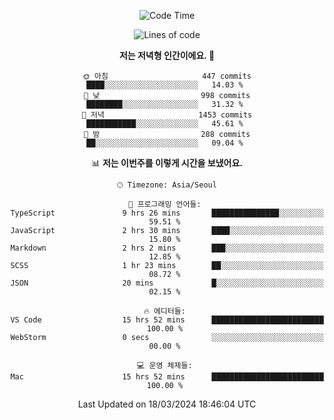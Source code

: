 <div align='center'>
 
<!--START_SECTION:waka-->
![Code Time](http://img.shields.io/badge/Code%20Time-3%2C463%20hrs-blue)

![Lines of code](https://img.shields.io/badge/%EC%A0%80%EB%8A%94%20%EC%97%AC%ED%83%9C%EA%B9%8C%EC%A7%80%20-1.5%20million%20%EC%A4%84%EC%9D%98%20%EC%BD%94%EB%93%9C%EB%A5%BC%20%EC%9E%91%EC%84%B1%ED%96%88%EC%96%B4%EC%9A%94.-blue)

**저는 저녁형 인간이에요. 🦉** 

```text
🌞 아침                     447 commits         ████░░░░░░░░░░░░░░░░░░░░░   14.03 % 
🌆 낮　                     998 commits         ████████░░░░░░░░░░░░░░░░░   31.32 % 
🌃 저녁                     1453 commits        ███████████░░░░░░░░░░░░░░   45.61 % 
🌙 밤　                     288 commits         ██░░░░░░░░░░░░░░░░░░░░░░░   09.04 % 
```


📊 **저는 이번주를 이렇게 시간을 보냈어요.** 

```text
🕑︎ Timezone: Asia/Seoul

💬 프로그래밍 언어들: 
TypeScript               9 hrs 26 mins       ███████████████░░░░░░░░░░   59.51 % 
JavaScript               2 hrs 30 mins       ████░░░░░░░░░░░░░░░░░░░░░   15.80 % 
Markdown                 2 hrs 2 mins        ███░░░░░░░░░░░░░░░░░░░░░░   12.85 % 
SCSS                     1 hr 23 mins        ██░░░░░░░░░░░░░░░░░░░░░░░   08.72 % 
JSON                     20 mins             █░░░░░░░░░░░░░░░░░░░░░░░░   02.15 % 

🔥 에디터들: 
VS Code                  15 hrs 52 mins      █████████████████████████   100.00 % 
WebStorm                 0 secs              ░░░░░░░░░░░░░░░░░░░░░░░░░   00.00 % 

💻 운영 체제들: 
Mac                      15 hrs 52 mins      █████████████████████████   100.00 % 
```


 Last Updated on 18/03/2024 18:46:04 UTC
<!--END_SECTION:waka-->
 </div>
<!---
Emewjin/Emewjin is a ✨ special ✨ repository because its `README.md` (this file) appears on your GitHub profile.
You can click the Preview link to take a look at your changes.
--->
